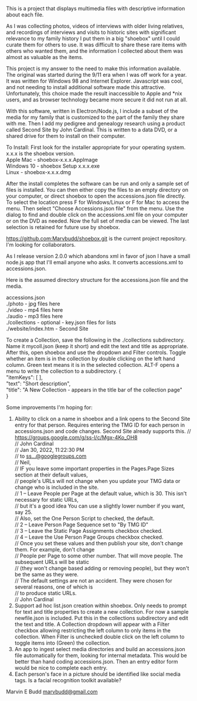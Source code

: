 This is a project that displays multimedia files with descriptive information about each file.

As I was collecting photos, videos of interviews with older living relatives, and recordings of interviews and visits to historic sites with significant relevance to my family history I put them in a big "shoebox" until I could curate them for others to use. It was difficult to share these rare items with others who wanted them, and the information I collected about them was almost as valuable as the items. 

This project is my answer to the need to make this information available. The original was started during the 9/11 era when I was off work for a year. It was written for Windows 98 and Internet Explorer. Javascript was cool, and not needing to install additional software made this attractive. Unfortunately, this choice made the result inaccessible to Apple and *nix users, and as browser technology became more secure it did not run at all.

With this software, written in Electron/Node.js, I include a subset of the media for my family that is customized to the part of the family they share with me. Then I add my pedigree and genealogy research using a product called Second Site by John Cardinal. This is written to a data DVD, or a shared drive for them to install on their computer. 

To Install: First look for the installer appropriate for your operating system. x.x.x is the shoebox version.<br>
  Apple Mac  - shoebox-x.x.x.AppImage<br>
  Windows 10 - shoebox Setup x.x.x.exe<br>
  Linux      - shoebox-x.x.x.dmg<br>

After the install completes the software can be run and only a sample set of files is installed. You can then either copy the files to an empty directory on your computer, or direct shoebox to open the accessions.json file directly. To select the location press <ALT>F for Windows/Linux or <CMD>F for Mac to access the menu. Then select "Choose Accessions.json file" from the menu. Use the dialog to find and double click on the accessions.xml file on your computer or on the DVD as needed. Now the full set of media can be viewed. The last selection is retained for future use by shoebox.

https://github.com:Marvbudd/shoebox.git is the current project repository. I'm looking for collaborators.

As I release version 2.0.0 which abandons xml in favor of json I have a small node.js app that I'll email anyone who asks. It converts accessions.xml to accessions.json.

Here is the assumed directory structure for the accessions.json file and the media.

accessions.json<br>
./photo - jpg files here<br>
./video - mp4 files here<br>
./audio - mp3 files here<br>
./collections - optional - key.json files for lists<br>
./website/index.htm - Second Site<br>

To create a Collection, save the following in the ./collections subdirectory. Name it mycoll.json (keep it short) and edit the text and title as appropriate. After this, open shoebox and use the dropdown and Filter controls. Toggle whether an item is in the collection by double clicking on the left hand column. Green text means it is in the selected collection. ALT-F opens a menu to write the collection to a subdirectory.
{<br>
  "itemKeys": [ ],<br>
  "text": "Short description",<br>
  "title": "A New Collection - appears in the title bar of the collection page"<br>
}<br>

Some improvements I'm hoping for:
  1. Ability to click on a name in shoebox and a link opens to the Second Site entry for that person. Requires entering the TMG ID for each person in accessions.json and code changes. Second Site already supports this.
        // https://groups.google.com/g/ss-l/c/Mgx-4Ko_OH8<br>
        // John Cardinal<br>
        // Jan 30, 2022, 11:22:30 PM<br>
        // to ss...@googlegroups.com<br>
        // Neil,<br>
        // IF you leave some important properties in the Pages.Page Sizes section at their default values, <br>
        // people's URLs will not change when you update your TMG data or change who is included in the site.<br>
        // 1 – Leave People per Page at the default value, which is 30. This isn't necessary for static URLs, <br>
        //     but it's a good idea You can use a slightly lower number if you want, say 25. <br>
        //     Also, set the One Person Script to checked, the default.<br>
        // 2 – Leave Person Page Sequence set to "By TMG ID"<br>
        // 3 – Leave the Static Page Assignments checkbox checked.<br>
        // 4 – Leave the Use Person Page Groups checkbox checked.<br>
        // Once you set these values and then publish your site, don't change them. For example, don't change <br>
        // People per Page to some other number. That will move people. The subsequent URLs will be static <br>
        // (they won't change based adding or removing people), but they won't be the same as they were.<br>
        // The default settings are not an accident. They were chosen for several reasons, one of which is <br>
        // to produce static URLs.<br>
        // John Cardinal<br>
  2. Support ad hoc list.json creation within shoebox. Only needs to prompt for text and title properties to create a new collection. For now a sample newfile.json is included. Put this in the collections subdirectory and edit the text and title.
  A Collection dropdown will appear with a Filter checkbox allowing restricting the left column to only items in the collection.
  When Filter is unchecked double click on the left column to toggle items into (Green) the collection.
  3. An app to ingest select media directories and build an accessions.json file automatically for them, looking for internal metadata. This would be better than hand coding accessions.json. Then an entry editor form would be nice to complete each entry.
  4. Each person's face in a picture should be identified like social media tags. Is a facial recognition toolkit available?

Marvin E Budd
marvbudd@gmail.com
